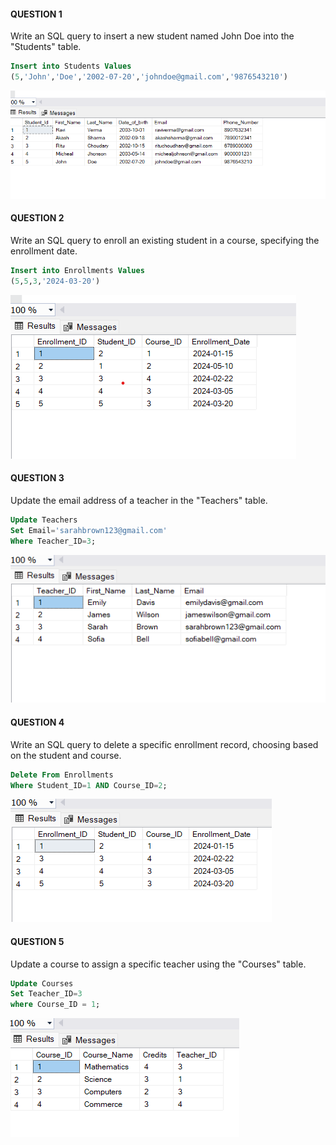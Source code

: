 #### QUESTION 1
Write an SQL query to insert a new student named John Doe into the "Students" table.
```sql
Insert into Students Values
(5,'John','Doe','2002-07-20','johndoe@gmail.com','9876543210')
```
![alt text](<Screenshot 2024-06-15 214133.png>)

#### QUESTION 2
Write an SQL query to enroll an existing student in a course, specifying the enrollment date.
```sql
Insert into Enrollments Values
(5,5,3,'2024-03-20')
```
![alt text](image.png)

#### QUESTION 3
Update the email address of a teacher in the "Teachers" table.
```sql
Update Teachers 
Set Email='sarahbrown123@gmail.com' 
Where Teacher_ID=3;
```
![alt text](image-1.png)

#### QUESTION 4
Write an SQL query to delete a specific enrollment record, choosing based on the student and course.
```sql
Delete From Enrollments
Where Student_ID=1 AND Course_ID=2;
```
![alt text](image-2.png)

#### QUESTION 5
Update a course to assign a specific teacher using the "Courses" table.
```sql
Update Courses
Set Teacher_ID=3 
where Course_ID = 1;
```
![alt text](image-3.png)